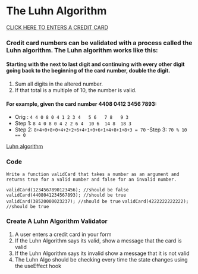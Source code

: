 # The Luhn Algorithm

[CLICK HERE TO ENTERS A CREDIT CARD](https://storied-zabaione-5609ce.netlify.app/)

### Credit card numbers can be validated with a process called the Luhn algorithm. The Luhn algorithm works like this:

#### Starting with the next to last digit and continuing with every other digit going back to the beginning of the card number, double the digit.
1. Sum all digits in the altered number.
2. If that total is a multiple of 10, the number is valid.
#### For example, given the card number 4408 0412 3456 7893:
- Orig  :  `4 4 0 8 0 4 1 2 3 4   5 6   7 8   9 3`
- Step 1:  `8 4 0 8 0 4 2 2 6 4  10 6  14 8  18 3`
- Step 2:  `8+4+0+8+0+4+2+2+6+4+1+0+6+1+4+8+1+8+3 = 70`
 -Step 3:  `70 % 10 == 0`

 [Luhn algorithm](https://en.wikipedia.org/wiki/Luhn_algorithm)


### Code
`Write a function validCard that takes a number as an argument and returns true for a valid number and false for an invalid number.`

`validCard(1234567890123456); //should be false`
`validCard(4408041234567893); //should be true`
`validCard(38520000023237); //should be true`
`validCard(4222222222222); //should be true`
### Create A Luhn Algorithm Validator
1. A user enters a credit card in your form
2. If the Luhn Algorithm says its valid, show a message that the card is valid
3. If the Luhn Algorithm says its invalid show a message that it is not valid
4. The Luhn Algo should be checking every time the state changes using the useEffect hook
